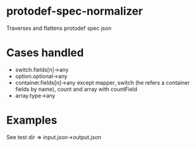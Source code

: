 # protodef-spec-normalizer
Traverses and flattens protodef spec json

# Cases handled
- switch.fields[n]->any
- option.optional->any
- container.fields[n]->any except mapper, switch (he refers a container fields by name), count and array with countField
- array.type->any

# Examples
See test dir => input.json->output.json